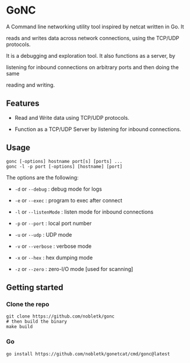 # GoNC

A Command line networking utility tool inspired by netcat written in Go. It 

reads and writes data across network connections, using the TCP/UDP protocols.

It is a debugging and exploration tool. It also functions as a server, by 

listening for inbound connections on arbitrary ports and then doing the same

reading and writing.

## Features

* Read and Write data using TCP/UDP protocols.

* Function as a TCP/UDP Server by listening for inbound connections. 

## Usage

```
gonc [-options] hostname port[s] [ports] ...
gonc -l -p port [-options] [hostname] [port]
```

The options are the following:

* `-d` or `--debug` : debug mode for logs

* `-e` or `--exec` : program to exec after connect

* `-l` or `--listenMode` : listen mode for inbound connections

* `-p` or `--port` : local port number

* `-u` or `--udp` : UDP mode

* `-v` or `--verbose` : verbose mode

* `-x` or `--hex` : hex dumping mode

* `-z` or `--zero` : zero-I/O mode [used for scanning]

## Getting started

### Clone the repo

```shell
git clone https://github.com/nobletk/gonc
# then build the binary
make build
```

### Go
```shell
go install https://github.com/nobletk/gonetcat/cmd/gonc@latest
```

